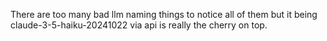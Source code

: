 There are too many bad llm naming things to notice all of them but it being claude-3-5-haiku-20241022 via api is really the cherry on top.


